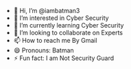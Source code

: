 - 👋 Hi, I’m @iambatman3
- 👀 I’m interested in Cyber Security
- 🌱 I’m currently learning Cyber Security
- 💞️ I’m looking to collaborate on Experts
- 📫 How to reach me By Gmail
- 😄 Pronouns: Batman
- ⚡ Fun fact: I am Not Security Guard

<!---
iambatman3/iambatman3 is a ✨ special ✨ repository because its `README.md` (this file) appears on your GitHub profile.
You can click the Preview link to take a look at your changes.
--->
